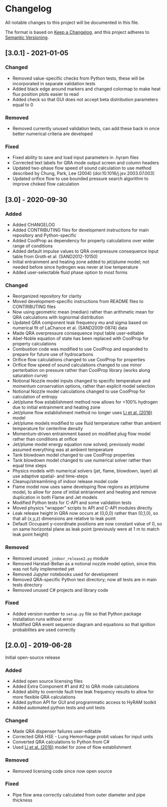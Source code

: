 # Changelog
All notable changes to this project will be documented in this file.

The format is based on [Keep a Changelog](https://keepachangelog.com/en/1.0.0/),
and this project adheres to [Semantic Versioning](https://semver.org/spec/v2.0.0.html).

## [3.0.1] - 2021-01-05

### Changed
- Removed value-specific checks from Python tests, these will be incorporated in separate validation tests
- Added black edge around markers and changed colormap to make heat flux position plots easier to read
- Added check so that GUI does not accept beta distribution parameters equal to 0

### Removed
- Removed currently unused validation tests, can add these back in once better numerical criteria are developed

### Fixed
- Fixed ability to save and load input parameters in .hyram files
- Corrected text labels for QRA mode output screen and column headers
- Updated two-phase flow speed of sound calculation to use method described by Chung, Park, Lee (2004) (doi:10.1016/j.jsv.2003.07.003)
- Updated orifice flow to use bounded pressure search algorithm to improve choked flow calculation


## [3.0] - 2020-09-30

### Added
- Added CHANGELOG
- Added CONTRIBUTING files for development instructions for main repository and Python-specific
- Added CoolProp as dependency for property calculations over wider range of conditions
- Added default impulse values to QRA overpressure consequence input table from Groth et al. (SAND2012-10150)
- Initial entrainment and heating zone added to jet/plume model; not needed before since hydrogen was never at low temperature
- Added user-selectable fluid phase option to most forms

### Changed
- Reorganized repository for clarity
- Moved development-specific instructions from README files to CONTRIBUTING files
- Now using geometric mean (median) rather than arithmetic mean for QRA calculations with lognormal distribution
- Updated QRA component leak frequency mu and sigma based on numerical fit of LaChance et al. (SAND2009-0874) data
- Made QRA overpressure consequence input table user-editable
- Abel-Noble equation of state has been replaced with CoolProp for property calculations
- Combustion code was modified to use CoolProp and expanded to prepare for future use of hydrocarbons
- Orifice flow calculations changed to use CoolProp for properties
- Orifice flow speed of sound calculations changed to use minor perterbation on pressure rather than CoolProp library (works along saturation curve)
- Notional Nozzle model inputs changed to specific temperature and momentum conservation options, rather than explicit model selection
- Notional Nozzle model calculations changed to use CoolProp for calculation of entropy
- Jet/plume flow establishment method now allows for <100% hydrogen due to initial entrainment and heating zone
- Jet/plume flow establishment method no longer uses [Li et al. (2016)](https://doi.org/10.1016/j.ijhydene.2015.10.071) model
- Jet/plume models modified to use fluid temperature rather than ambient temperature for centerline density
- Momentum-driven entrainment based on modified plug flow model rather than conditions at orifice
- Jet/plume model energy equation now solved; previously model assumed everything was at ambient temperature
- Tank blowdown model changed to use CoolProp properties
- Tank blowdown model changed to use numerical solver rather than equal time steps
- Physics models with numerical solvers (jet, flame, blowdown, layer) all use adaptive spatial- and time-steps
- Cleanup/streamlining of indoor release model code
- Flame model now uses same developing flow regions as jet/plume model, to allow for zone of initial entrianment and heating and remove duplication in both Flame and Jet models
- Modified Python tests for C-API and some validation tests
- Moved physics "wrapper" scripts to API and C-API modules directly
- Leak release height in QRA now occurs at (0,0,0) rather than (0,1,0), so that all (x,y,z) dimensions are relative to leak point
- Default Occupant y-coordinate positions are now constant value of 0, so on same horizontal plane as leak point (previously were at 1 m to match leak point height)

### Removed
- Removed unused `_indoor_release2.py` module
- Removed Harstad-Bellan as a notional nozzle model option, since this was not fully implemented yet
- Removed Jupyter notebooks used for development
- Removed QRA-specific Python test directory; now all tests are in main tests directory
- Removed unused C# projects and library code

### Fixed
- Added version number to `setup.py` file so that Python package installation runs without error
- Modified QRA event sequence diagram and equations so that ignition probabilites are used correctly


## [2.0.0] - 2019-06-28
Initial open-source release

### Added
- Added open source licensing files
- Added Extra Component #1 and #2 to QRA mode calculations
- Added ability to override fault tree leak frequency results to allow for more flexible QRA calculations
- Added python API for GUI and programmatic access to HyRAM toolkit
- Added automated python tests and unit tests

### Changed
- Made QRA dispenser failures user-editable
- Corrected QRA HSE - Lung Hemorrhage probit values for input units
- Converted QRA calculations to Python from C#
- Used [Li et al. (2016)](https://doi.org/10.1016/j.ijhydene.2015.10.071) model for zone of flow establishment

### Removed
- Removed licensing code since now open source

### Fixed
- Pipe flow area correctly calculated from outer diameter and pipe thickness

